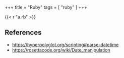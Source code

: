 +++
title = "Ruby"
tags = [ "ruby" ]
+++

{{< r "a.rb" >}}

## References

- <https://hyperpolyglot.org/scripting#parse-datetime>
- <https://rosettacode.org/wiki/Date_manipulation>
